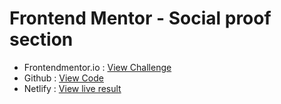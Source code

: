 # Frontend Mentor - Social proof section

- Frontendmentor.io : [View Challenge](https://www.frontendmentor.io/challenges/social-proof-section-6e0qTv_bA)
- Github : [View Code](https://github.com/thomas-simonet/fm-social-proof-section)
- Netlify : [View live result](https://massim-social-proof-section.netlify.app)